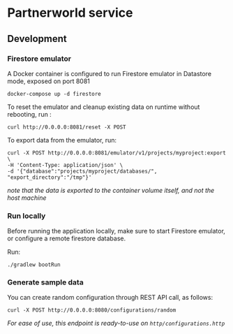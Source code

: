 # Partnerworld service


## Development


### Firestore emulator

A Docker container is configured to run Firestore emulator in Datastore mode, exposed on port 8081
```shell
docker-compose up -d firestore
```

To reset the emulator and cleanup existing data on runtime without rebooting, run :
```shell
curl http://0.0.0.0:8081/reset -X POST
```

To export data from the emulator, run:
```shell
curl -X POST http://0.0.0.0:8081/emulator/v1/projects/myproject:export \
-H 'Content-Type: application/json' \
-d '{"database":"projects/myproject/databases/", "export_directory":"/tmp"}'
```
*note that the data is exported to the container volume itself, and not the host machine*

### Run locally

Before running the application locally, make sure to start Firestore emulator, or configure a remote firestore database.

Run:
```shell
./gradlew bootRun
```


### Generate sample data

You can create random configuration through REST API call, as follows:
```shell
curl -X POST http://0.0.0.0:8080/configurations/random
```

*For ease of use, this endpoint is ready-to-use on `http/configurations.http`*
